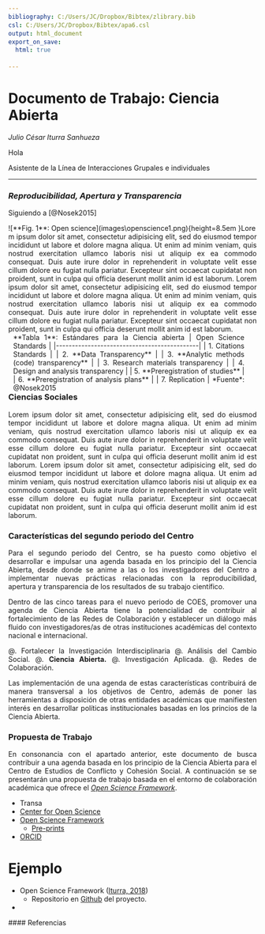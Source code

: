 ```yaml
---
bibliography: C:/Users/JC/Dropbox/Bibtex/zlibrary.bib
csl: C:/Users/JC/Dropbox/Bibtex/apa6.csl
output: html_document
export_on_save:
  html: true

---
```

# Documento de Trabajo: Ciencia Abierta   

*Julio César Iturra Sanhueza*

Hola 

Asistente de la Línea de Interacciones Grupales e individuales

---





<div style="text-align: justify">


### *Reproducibilidad, Apertura y Transparencia*  

Siguiendo a  [@Nosek2015]

<div style="float:left">
 ![**Fig. 1**: Open science](images\openscience1.png){height=8.5em }

</div>
Lorem ipsum dolor sit amet, consectetur adipisicing elit, sed do eiusmod tempor incididunt ut labore et dolore magna aliqua. Ut enim ad minim veniam, quis nostrud exercitation ullamco laboris nisi ut aliquip ex ea commodo consequat. Duis aute irure dolor in reprehenderit in voluptate velit esse cillum dolore eu fugiat nulla pariatur. Excepteur sint occaecat cupidatat non proident, sunt in culpa qui officia deserunt mollit anim id est laborum.
Lorem ipsum dolor sit amet, consectetur adipisicing elit, sed do eiusmod tempor incididunt ut labore et dolore magna aliqua. Ut enim ad minim veniam, quis nostrud exercitation ullamco laboris nisi ut aliquip ex ea commodo consequat. Duis aute irure dolor in reprehenderit in voluptate velit esse cillum dolore eu fugiat nulla pariatur. Excepteur sint occaecat cupidatat non proident, sunt in culpa qui officia deserunt mollit anim id est laborum.



<div style="float:left; margin-left: 10px; margin-right: 25px">
<caption>**Tabla 1**: Estándares para la Ciencia abierta </caption>
|     Open Science Standards                  |
|---------------------------------------------|
| 1. Citations Standards                      |
| 2. **Data Transparency**                    |
| 3. **Analytic methods (code) transparency** |
| 3. Research materials transparency          |
| 4. Design and analysis transparency         |
| 5. **Preregistration of studies**           |
| 6. **Preregistration of analysis plans**    |
| 7. Replication                              |
*Fuente*: @Nosek2015

</div>

### Ciencias Sociales

Lorem ipsum dolor sit amet, consectetur adipisicing elit, sed do eiusmod tempor incididunt ut labore et dolore magna aliqua. Ut enim ad minim veniam, quis nostrud exercitation ullamco laboris nisi ut aliquip ex ea commodo consequat. Duis aute irure dolor in reprehenderit in voluptate velit esse cillum dolore eu fugiat nulla pariatur. Excepteur sint occaecat cupidatat non proident, sunt in culpa qui officia deserunt mollit anim id est laborum. Lorem ipsum dolor sit amet, consectetur adipisicing elit, sed do eiusmod tempor incididunt ut labore et dolore magna aliqua. Ut enim ad minim veniam, quis nostrud exercitation ullamco laboris nisi ut aliquip ex ea commodo consequat. Duis aute irure dolor in reprehenderit in voluptate velit esse cillum dolore eu fugiat nulla pariatur. Excepteur sint occaecat cupidatat non proident, sunt in culpa qui officia deserunt mollit anim id est laborum.

### Características del segundo periodo del Centro

Para el segundo periodo del Centro, se ha puesto como objetivo el desarrollar e impulsar una agenda basada en los principio del la Ciencia Abierta, desde donde se anime a las o los investigadores del Centro a implementar nuevas prácticas relacionadas con la reproducibilidad, apertura y transparencia de los resultados de su trabajo científico.        

Dentro de las cinco tareas para el nuevo periodo de COES, promover una agenda de Ciencia Abierta tiene la potencialidad de contribuir al fortalecimiento de las Redes de Colaboración y establecer un diálogo más fluido con investigadores/as de otras instituciones académicas del contexto nacional e internacional.

@. Fortalecer la Investigación Interdisciplinaria
@. Análisis del Cambio Social.
@. **Ciencia Abierta.**
@. Investigación Aplicada.
@. Redes de Colaboración.

Las implementación de una agenda de estas características contribuirá de manera transversal a los objetivos de Centro, además de poner las herramientas a disposición de otras entidades académicas que manifiesten interés en desarrollar políticas institucionales basadas en los princios de la Ciencia Abierta.        

### Propuesta de Trabajo

En consonancia con el apartado anterior, este documento de busca contribuir a una agenda basada en los principio de la Ciencia Abierta para el Centro de Estudios de Conflicto y Cohesión Social. A continuación se se presentarán una propuesta de trabajo basada en el entorno de colaboración académica que ofrece el [*Open Science Framework*](https://osf.io/).    


- Transa
- [Center for Open Science](https://cos.io/)
- [Open Science Framework](https://osf.io/)
    - [Pre-prints](https://osf.io/preprints/discover?subject=bepress%7CSocial%20and%20Behavioral%20Sciences)
- [ORCID](https://orcid.org/)

# Ejemplo

- Open Science Framework ([Iturra, 2018](https://osf.io/xn6mh/))
    - Repositorio en [Github](https://github.com/jciturras/OSFjciturras) del proyecto.
-    

</div>
#### Referencias
